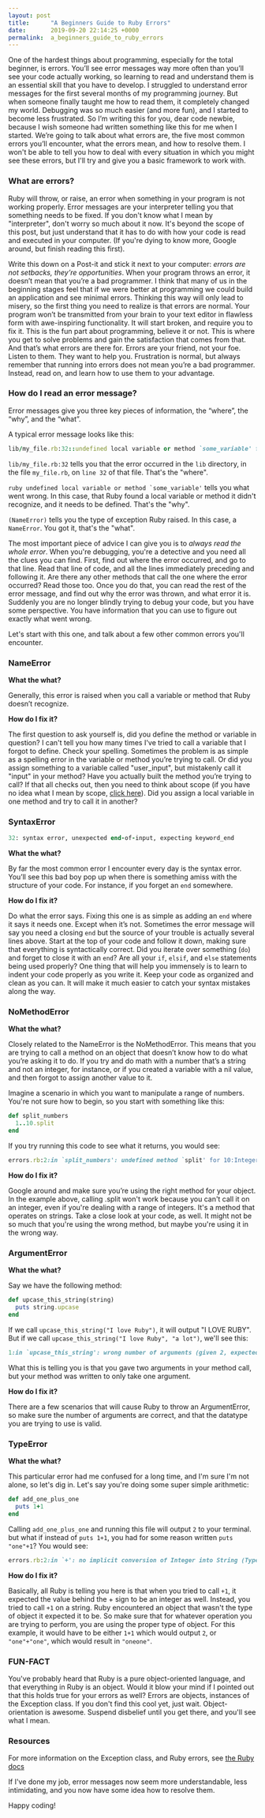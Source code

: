 ```yaml
---
layout: post
title:      "A Beginners Guide to Ruby Errors"
date:       2019-09-20 22:14:25 +0000
permalink:  a_beginners_guide_to_ruby_errors
---
```



One of the hardest things about programming, especially for the total beginner, is errors. You’ll see error messages way more often than you’ll see your code actually working, so learning to read and understand them is an essential skill that you have to develop. I struggled to understand error messages for the first several months of my programming journey. But when someone finally taught me how to read them, it completely changed my world. Debugging was so much easier (and more fun), and I started to become less frustrated. So I’m writing this for you, dear code newbie, because I wish someone had written something like this for me when I started. We’re going to talk about what errors are, the five most common errors you’ll encounter, what the errors mean, and how to resolve them. I won't be able to tell you how to deal with every situation in which you might see these errors, but I'll try and give you a basic framework to work with.

### What are errors?

Ruby will throw, or raise, an error when something in your program is not working properly. Error messages are your interpreter telling you that something needs to be fixed. If you don't know what I mean by "interpreter", don't worry so much about it now. It's beyond the scope of this post, but just understand that it has to do with how your code is read and executed in your computer. (If you're dying to know more, Google around, but finish reading this first).

Write this down on a Post-it and stick it next to your computer: _errors are not setbacks, they’re opportunities_. When your program throws an error, it doesn’t mean that you’re a bad programmer. I think that many of us in the beginning stages feel that if we were better at programming we could build an application and see minimal errors. Thinking this way will only lead to misery, so the first thing you need to realize is that errors are normal. Your program won’t be transmitted from your brain to your text editor in flawless form with awe-inspiring functionality. It will start broken, and require you to fix it. This is the fun part about programming, believe it or not. This is where you get to solve problems and gain the satisfaction that comes from that. And that’s what errors are there for. Errors are your friend, not your foe. Listen to them. They want to help you. Frustration is normal, but always remember that running into errors does not mean you’re a bad programmer. Instead, read on, and learn how to use them to your advantage.

### How do I read an error message?

Error messages give you three key pieces of information, the “where”, the “why”, and the “what”.

A typical error message looks like this:

```ruby
lib/my_file.rb:32::undefined local variable or method `some_variable' for main:Object (NameError)
```

`lib/my_file.rb:32` tells you that the error occurred in the `lib` directory, in the file `my_file.rb`, on `line 32` of that file. That's the "where".

```ruby undefined local variable or method `some_variable'``` tells you what went wrong. In this case, that Ruby found a local variable or method it didn't recognize, and it needs to be defined. That's the "why".

`(NameError)` tells you the type of exception Ruby raised. In this case, a `NameError`. You got it, that's the "what".

The most important piece of advice I can give you is to _always read the whole error_. When you're debugging, you're a detective and you need all the clues you can find. First, find out where the error occurred, and go to that line. Read that line of code, and all the lines immediately preceding and following it. Are there any other methods that call the one where the error occurred? Read those too. Once you do that, you can read the rest of the error message, and find out why the error was thrown, and what error it is. Suddenly you are no longer blindly trying to debug your code, but you have some perspective. You have information that you can use to figure out exactly what went wrong.

Let's start with this one, and talk about a few other common errors you'll encounter.

### NameError

**What the what?**

Generally, this error is raised when you call a variable or method that Ruby doesn’t recognize.

**How do I fix it?**

The first question to ask yourself is, did you define the method or variable in question? I can't tell you how many times I've tried to call a variable that I forgot to define. Check your spelling. Sometimes the problem is as simple as a spelling error in the variable or method you’re trying to call. Or did you assign something to a variable called "user_input", but mistakenly call it "input" in your method? Have you actually built the method you’re trying to call? If that all checks out, then you need to think about scope (if you have no idea what I mean by scope, [click here](http://ruby-for-beginners.rubymonstas.org/writing_methods/scopes.html)). Did you assign a local variable in one method and try to call it in another?


### SyntaxError
```ruby
32: syntax error, unexpected end-of-input, expecting keyword_end
```

**What the what?**

By far the most common error I encounter every day is the syntax error. You’ll see this bad boy pop up when there is something amiss with the structure of your code. For instance, if you forget an `end` somewhere.

**How do I fix it?**

Do what the error says. Fixing this one is as simple as adding an `end` where it says it needs one. Except when it’s not. Sometimes the error message will say you need a closing `end` but the source of your trouble is actually several lines above. Start at the top of your code and follow it down, making sure that everything is syntactically correct. Did you iterate over something (`do`) and forget to close it with an `end`? Are all your `if`, `elsif`, and `else` statements being used properly? One thing that will help you immensely is to learn to indent your code properly as you write it. Keep your code as organized and clean as you can. It will make it much easier to catch your syntax mistakes along the way.

### NoMethodError

**What the what?**

Closely related to the NameError is the NoMethodError. This means that you are trying to call a method on an object that doesn’t know how to do what you’re asking it to do. If you try and do math with a number that’s a string and not an integer, for instance, or if you created a variable with a nil value, and then forgot to assign another value to it.

Imagine a scenario in which you want to manipulate a range of numbers. You're not sure how to begin, so you start with something like this:

```ruby
def split_numbers
  1..10.split
end
```

If you try running this code to see what it returns, you would see:

```ruby
errors.rb:2:in `split_numbers': undefined method `split' for 10:Integer (NoMethodError)
 ```

**How do I fix it?**

Google around and make sure you’re using the right method for your object. In the example above, calling .split won't work because you can't call it on an integer, even if you're dealing with a range of integers. It's a method that operates on strings. Take a close look at your code, as well. It might not be so much that you're using the wrong method, but maybe you're using it in the wrong way.

### ArgumentError

**What the what?**

Say we have the following method:

```ruby
def upcase_this_string(string)
  puts string.upcase
end
```


If we call `upcase_this_string("I love Ruby")`, it will output "I LOVE RUBY". But if we call `upcase_this_string("I love Ruby", "a lot")`, we'll see this:
```ruby
1:in `upcase_this_string': wrong number of arguments (given 2, expected 1) (ArgumentError)
```

What this is telling you is that you gave two arguments in your method call, but your method was written to only take one argument.

**How do I fix it?**

There are a few scenarios that will cause Ruby to throw an ArgumentError, so make sure the number of arguments are correct, and that the datatype you are trying to use is valid.


### TypeError

**What the what?**

This particular error had me confused for a long time, and I'm sure I'm not alone, so let's dig in. Let's say you're doing some super simple arithmetic:
```ruby
def add_one_plus_one
  puts 1+1
end
```

Calling `add_one_plus_one` and running this file will output `2` to your terminal. but what if instead of `puts 1+1`, you had for some reason written `puts "one"+1`? You would see:
```ruby
errors.rb:2:in `+': no implicit conversion of Integer into String (TypeError)
```

**How do I fix it?**

Basically, all Ruby is telling you here is that when you tried to call `+1`, it expected the value behind the + sign to be an integer as well. Instead, you tried to call `+1` on a string. Ruby encountered an object that wasn't the type of object it expected it to be. So make sure that for whatever operation you are trying to perform, you are using the proper type of object. For this example, it would have to be either `1+1` which would output `2`, or `"one"+"one"`, which would result in `"oneone"`.

### FUN-FACT

You've probably heard that Ruby is a pure object-oriented language, and that everything in Ruby is an object. Would it blow your mind if I pointed out that this holds true for your errors as well? Errors are objects, instances of the Exception class. If you don't find this cool yet, just wait. Object-orientation is awesome. Suspend disbelief until you get there, and you'll see what I mean.

### Resources

For more information on the Exception class, and Ruby errors, see [the Ruby docs](https://ruby-doc.org/core-2.2.0/Exception.html)


If I've done my job, error messages now seem more understandable, less intimidating, and you now have some idea how to resolve them.

Happy coding!
